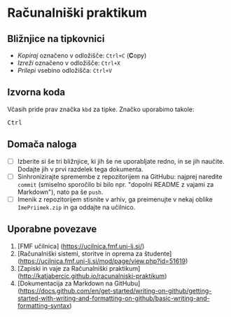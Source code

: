 <!-- glavni naslov -->
# Računalniški praktikum
<!-- To je komentar, ki bo na prikazanem Markdown-u skrit. 
     V tem besedilu so v komentarjih napisana navodila za reševanje. -->

<!-- 2.~nivojski razdelek -->
## Bližnjice na tipkovnici
    
* _Kopiraj_ označeno v odložišče: `Ctrl+C` (**C**opy)
* _Izreži_ označeno v odložišče: `Ctrl+X`
* _Prilepi_ vsebino odložišča: `Ctrl+V`

<!-- 2.~nivojski razdelek -->
## Izvorna koda

Včasih pride prav značka `kbd` za tipke. Značko uporabimo takole:

<!-- začetek bloka z izvorno kodo -->
<kbd>Ctrl</kbd>
<!-- konec bloka z izvorno kodo -->

<!-- 2.~nivojski razdelek -->
## Domača naloga

<!-- Spodnji seznam bo pripravil seznam nalog. Na GitHubu bodo lepo vidna potrditvena polja, 
     VSCode pa bo prikazal samo oglate oklepaje. Ko nalogo opravite, si to lahko zabeležite tako,
     da spremenite [ ] v [x]. -->
- [ ] Izberite si še tri bližnjice, ki jih še ne uporabljate redno, in se jih naučite. 
      Dodajte jih v prvi razdelek tega dokumenta.
- [ ] Sinhronizirajte spremembe z repozitorijem na GitHubu: najprej naredite `commit` (smiselno sporočilo bi bilo npr. "dopolni README z vajami za Markdown"), nato pa še `push`.
- [ ] Imenik z repozitorijem stisnite v arhiv, ga preimenujte v nekaj oblike `ImePriimek.zip` in ga oddajte na učilnico.

<!-- 2.~nivojski razdelek -->
## Uporabne povezave

1. [FMF učilnica] (https://ucilnica.fmf.uni-lj.si/)
1. [Računalniški sistemi, storitve in oprema za študente] (https://ucilnica.fmf.uni-lj.si/mod/page/view.php?id=51619)
1. [Zapiski in vaje za Računalniški praktikum] (http://katjabercic.github.io/racunalniski-praktikum)
1. [Dokumentacija za Markdown na GitHubu] (https://docs.github.com/en/get-started/writing-on-github/getting-started-with-writing-and-formatting-on-github/basic-writing-and-formatting-syntax)